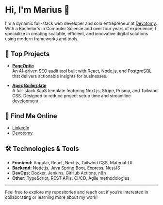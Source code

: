 # Hi, I'm Marius 👋

I'm a dynamic full-stack web developer and solo entrepreneur at [Devotomy](https://devotomy.com). With a Bachelor's in Computer Science and over four years of experience, I specialize in creating scalable, efficient, and innovative digital solutions using modern frameworks and tools.

## 🚀 Top Projects

- **[PageOptic](https://pageoptic.com)**  
  An AI-driven SEO audit tool built with React, Node.js, and PostgreSQL that delivers actionable insights for businesses.

- **[Apex Boilerplate](https://apex-demo.devotomy.com)**  
  A full-stack SaaS template featuring Next.js, Stripe, Prisma, and Tailwind CSS. Designed to reduce project setup time and streamline development.

## 🔗 Find Me Online

- [LinkedIn](https://www.linkedin.com/in/marius-pieptea)
- [Devotomy](https://devotomy.com)

## 🛠 Technologies & Tools

- **Frontend:** Angular, React, Next.js, Tailwind CSS, Material-UI  
- **Backend:** Node.js, Java Spring Boot, Express, NestJS  
- **DevOps:** Docker, Jenkins, GitHub Actions, n8n  
- **Other:** TypeScript, REST APIs, CI/CD, Agile methodologies

---

Feel free to explore my repositories and reach out if you’re interested in collaborating or learning more about my work!
